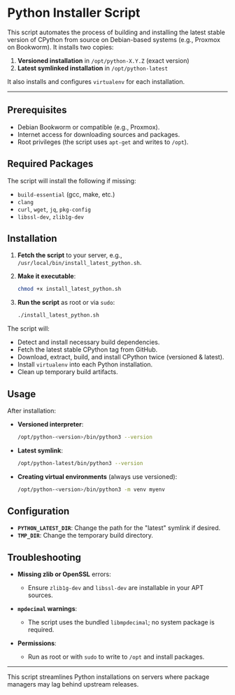 # Python Installer Script

This script automates the process of building and installing the latest stable version of CPython from source on Debian-based systems (e.g., Proxmox on Bookworm). It installs two copies:

1. **Versioned installation** in `/opt/python-X.Y.Z` (exact version)
2. **Latest symlinked installation** in `/opt/python-latest`

It also installs and configures `virtualenv` for each installation.

---

## Prerequisites

- Debian Bookworm or compatible (e.g., Proxmox).
- Internet access for downloading sources and packages.
- Root privileges (the script uses `apt-get` and writes to `/opt`).

## Required Packages

The script will install the following if missing:

- `build-essential` (gcc, make, etc.)
- `clang`
- `curl`, `wget`, `jq`, `pkg-config`
- `libssl-dev`, `zlib1g-dev`

## Installation

1. **Fetch the script** to your server, e.g., `/usr/local/bin/install_latest_python.sh`.
2. **Make it executable**:

   ```bash
   chmod +x install_latest_python.sh
   ```

3. **Run the script** as root or via `sudo`:

   ```bash
   ./install_latest_python.sh
   ```

The script will:

- Detect and install necessary build dependencies.
- Fetch the latest stable CPython tag from GitHub.
- Download, extract, build, and install CPython twice (versioned & latest).
- Install `virtualenv` into each Python installation.
- Clean up temporary build artifacts.

## Usage

After installation:

- **Versioned interpreter**:
  ```bash
  /opt/python-<version>/bin/python3 --version
  ```

- **Latest symlink**:
  ```bash
  /opt/python-latest/bin/python3 --version
  ```

- **Creating virtual environments** (always use versioned):
  ```bash
  /opt/python-<version>/bin/python3 -m venv myenv
  ```

## Configuration

- **`PYTHON_LATEST_DIR`**: Change the path for the "latest" symlink if desired.
- **`TMP_DIR`**: Change the temporary build directory.

## Troubleshooting

- **Missing zlib or OpenSSL** errors:
  - Ensure `zlib1g-dev` and `libssl-dev` are installable in your APT sources.

- **`mpdecimal` warnings**:
  - The script uses the bundled `libmpdecimal`; no system package is required.

- **Permissions**:
  - Run as root or with `sudo` to write to `/opt` and install packages.

---

This script streamlines Python installations on servers where package managers may lag behind upstream releases.


